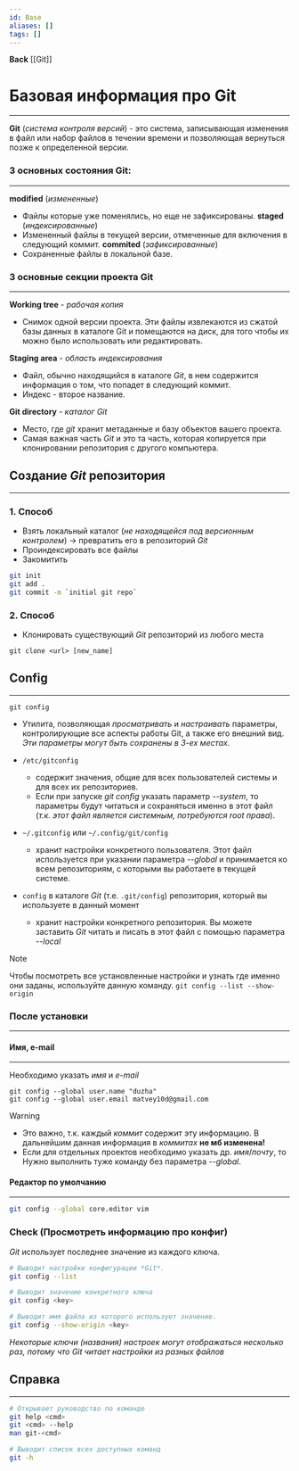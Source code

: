 ```yaml
---
id: Base
aliases: []
tags: []
---
```


**Back**
	[[Git]]

# Базовая информация про Git
---
**Git** (*система контроля версий*) - это система, записывающая изменения в файл или набор файлов в течении времени и позволяющая вернуться позже к определенной версии.

### 3 основных состояния **Git**:
---
**modified** (*измененные*)
- Файлы которые уже поменялись, но еще не зафиксированы.
**staged** (*индексированные*)
- Измененный файлы в текущей версии, отмеченные для включения в следующий коммит.
**commited** (*зафиксированные*)
- Сохраненные файлы в локальной базе.


### 3 основные секции проекта **Git**
---
**Working tree** - *рабочая копия*
- Снимок одной версии проекта. Эти файлы извлекаются из сжатой базы данных в каталоге Git и помещаются на диск, для того чтобы их можно было использовать или редактировать.

**Staging area** - *область индексирования*
- Файл, обычно находящийся в каталоге *Git*, в нем содержится информация о том, что попадет в следующий коммит.
- Индекс - второе название.

**Git directory** - *каталог Git*
- Место, где *git* хранит метаданные и базу объектов вашего проекта.
- Самая важная часть *Git* и это та часть, которая копируется при клонировании репозитория с другого компьютера.


## Создание *Git* репозитория
---
### 1. Способ

- Взять локальный каталог (*не находящейся под версионным контролем*) -> превратить его в репозиторий *Git*
- Проиндексировать все файлы
- Закомитить
```bash
git init
git add .
git commit -m `initial git repo`
```

### 2. Способ

- Клонировать существующий *Git* репозиторий из любого места
```
git clone <url> [new_name]
```

## Config
---
`git config`
- Утилита, позволяющая *просматривать* и *настраивать* параметры, контролирующие все аспекты работы Git, а также его внешний вид. *Эти параметры могут быть сохранены в 3-ех местах*.

- `/etc/gitconfig`
	- содержит значения, общие для всех пользователей системы и для всех их репозиториев.
    - Если при запуске *git config* указать параметр *--system*, то параметры будут читаться и сохраняться именно в этот файл (*т.к. этот файл является системным, потребуются root права*).

- `~/.gitconfig` или `~/.config/git/config`
	- хранит настройки конкретного пользователя. Этот файл используется при указании параметра *--global* и принимается ко всем репозиториям, с которыми вы работаете в текущей системе.

- `config` в каталоге *Git* (т.е. `.git/config`) репозитория, который вы используете в данный момент
	- хранит настройки конкретного репозитория. Вы можете заставить *Git* читать и писать в этот файл с помощью параметра *--local*

>[!Note]
>Чтобы посмотреть все установленные настройки и узнать где именно они заданы, используйте данную команду. `git config --list --show-origin`

### После установки
---

#### Имя, e-mail
---

Необходимо указать *имя* и *e-mail*
```
git config --global user.name "duzha"
git config --global user.email matvey10d@gmail.com
```

>[!Warning]
> - Это важно, т.к. каждый *коммит* содержит эту информацию.
> 	В дальнейшим данная информация в *коммитах* **не мб изменена!**
> - Если для отдельных проектов необходимо указать др. *имя*/*почту*, то
>	Нужно выполнить туже команду без параметра *--global*.


#### Редактор по умолчанию
---

```bash
git config --global core.editor vim
```


### Check (Просмотреть информацию про конфиг)

 *Git* использует последнее значение из каждого ключа.
```bash
# Выводит настройки конфигурации *Git*.
git config --list

# Выводит значение конкретного ключа
git config <key>

# Выводит имя файла из которого использует значение.
git config --show-origin <key>
```
 *Некоторые ключи (названия) настроек могут отображаться несколько раз, потому что Git читает настройки из разных файлов*

## Справка
---
```bash
# Открывает руководство по команде
git help <cmd>
git <cmd> --help
man git-<cmd>

# Выводит список всех доступных команд
git -h
```

